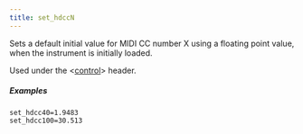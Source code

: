 ```yaml
---
title: set_hdccN
---
```

Sets a default initial value for MIDI CC number X using a floating point value,
when the instrument is initially loaded.

Used under the <[control](/headers/control)> header.

##### Examples

```
set_hdcc40=1.9483
set_hdcc100=30.513
```
